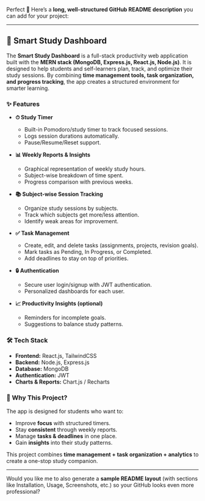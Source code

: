 Perfect 🚀 Here’s a **long, well-structured GitHub README description** you can add for your project:

---

## 📘 Smart Study Dashboard

The **Smart Study Dashboard** is a full-stack productivity web application built with the **MERN stack (MongoDB, Express.js, React.js, Node.js)**. It is designed to help students and self-learners plan, track, and optimize their study sessions. By combining **time management tools, task organization, and progress tracking**, the app creates a structured environment for smarter learning.

### ✨ Features

* **⏱ Study Timer**

  * Built-in Pomodoro/study timer to track focused sessions.
  * Logs session durations automatically.
  * Pause/Resume/Reset support.

* **📊 Weekly Reports & Insights**

  * Graphical representation of weekly study hours.
  * Subject-wise breakdown of time spent.
  * Progress comparison with previous weeks.

* **📚 Subject-wise Session Tracking**

  * Organize study sessions by subjects.
  * Track which subjects get more/less attention.
  * Identify weak areas for improvement.

* **✅ Task Management**

  * Create, edit, and delete tasks (assignments, projects, revision goals).
  * Mark tasks as Pending, In Progress, or Completed.
  * Add deadlines to stay on top of priorities.

* **🔒 Authentication**

  * Secure user login/signup with JWT authentication.
  * Personalized dashboards for each user.

* **📈 Productivity Insights (optional)**

  * Reminders for incomplete goals.
  * Suggestions to balance study patterns.

### 🛠️ Tech Stack

* **Frontend:** React.js, TailwindCSS
* **Backend:** Node.js, Express.js
* **Database:** MongoDB
* **Authentication:** JWT
* **Charts & Reports:** Chart.js / Recharts

### 🎯 Why This Project?

The app is designed for students who want to:

* Improve **focus** with structured timers.
* Stay **consistent** through weekly reports.
* Manage **tasks & deadlines** in one place.
* Gain **insights** into their study patterns.

This project combines **time management + task organization + analytics** to create a one-stop study companion.

---

Would you like me to also generate a **sample README layout** (with sections like Installation, Usage, Screenshots, etc.) so your GitHub looks even more professional?
